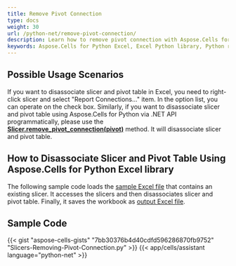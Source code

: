 ```yaml
---
title: Remove Pivot Connection
type: docs
weight: 30
url: /python-net/remove-pivot-connection/
description: Learn how to remove pivot connection with Aspose.Cells for Python via .NET library.
keywords: Aspose.Cells for Python Excel, Excel Python library, Python remove pivot connection without Excel, Remove Pivot Connection using Aspose.Cells for Python.
---
```


## **Possible Usage Scenarios**

If you want to disassociate slicer and pivot table in Excel, you need to right-click slicer and select "Report Connections..." item. In the option list, you can operate on the check box. Similarly, if you want to disassociate slicer and pivot table using Aspose.Cells for Python via .NET API programmatically, please use the [**Slicer.remove_pivot_connection(pivot)**](https://reference.aspose.com/cells/python-net/aspose.cells.slicers/slicer/remove_pivot_connection/#aspose.cells.pivot.PivotTable) method. It will disassociate slicer and pivot table.

## **How to Disassociate Slicer and Pivot Table Using Aspose.Cells for Python Excel library**

The following sample code loads the [sample Excel file](remove-pivot-connection.xlsx) that contains an existing slicer. It accesses the slicers and then disassociates slicer and pivot table. Finally, it saves the workbook as [output Excel file](remove-pivot-connection-out.xlsx). 


## **Sample Code**

{{< gist "aspose-cells-gists" "7bb30376b4d40cdfd596286870fb9752" "Slicers-Removing-Pivot-Connection.py" >}}
{{< app/cells/assistant language="python-net" >}}